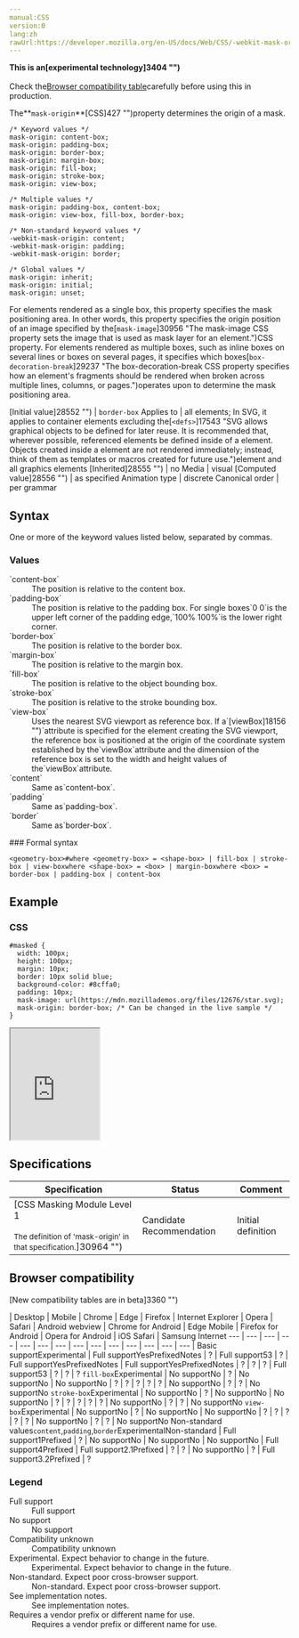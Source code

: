 ```yaml
---
manual:CSS
version:0
lang:zh
rawUrl:https://developer.mozilla.org/en-US/docs/Web/CSS/-webkit-mask-origin
---
```






**This is an[experimental technology]3404 "")**<br></br>Check the[Browser compatibility table](%30963#Browser_compatibility "")carefully before using this in production.





The**`mask-origin`**[CSS]427 "")property determines the origin of a mask.


```
/* Keyword values */
mask-origin: content-box;
mask-origin: padding-box;
mask-origin: border-box;
mask-origin: margin-box;
mask-origin: fill-box;
mask-origin: stroke-box;
mask-origin: view-box;

/* Multiple values */
mask-origin: padding-box, content-box;
mask-origin: view-box, fill-box, border-box;

/* Non-standard keyword values */
-webkit-mask-origin: content;
-webkit-mask-origin: padding;
-webkit-mask-origin: border;

/* Global values */
mask-origin: inherit;
mask-origin: initial;
mask-origin: unset;
```


For elements rendered as a single box, this property specifies the mask positioning area. In other words, this property specifies the origin position of an image specified by the[`mask-image`]30956 "The mask-image CSS property sets the image that is used as mask layer for an element.")CSS property. For elements rendered as multiple boxes, such as inline boxes on several lines or boxes on several pages, it specifies which boxes[`box-decoration-break`]29237 "The box-decoration-break CSS property specifies how an element's fragments should be rendered when broken across multiple lines, columns, or pages.")operates upon to determine the mask positioning area.


[Initial value]28552 "") | `border-box` 
Applies to | all elements; In SVG, it applies to container elements excluding the[`<defs>`]17543 "SVG allows graphical objects to be defined for later reuse. It is recommended that, wherever possible, referenced elements be defined inside of a <defs> element. Objects created inside a <defs> element are not rendered immediately; instead, think of them as templates or macros created for future use.")element and all graphics elements 
[Inherited]28555 "") | no 
Media | visual 
[Computed value]28556 "") | as specified 
Animation type | discrete 
Canonical order | per grammar 


## Syntax<a name="Syntax"></a>


One or more of the keyword values listed below, separated by commas.


### Values<a name="Values"></a>
<dl><dt id=''>`content-box`</dt><dd>The position is relative to the content box.</dd><dt id=''>`padding-box`</dt><dd>The position is relative to the padding box. For single boxes`0 0`is the upper left corner of the padding edge,`100% 100%`is the lower right corner.</dd><dt id=''>`border-box`</dt><dd>The position is relative to the border box.</dd><dt id=''>`margin-box`</dt><dd>The position is relative to the margin box.</dd><dt id=''>`fill-box`</dt><dd>The position is relative to the object bounding box.</dd><dt id=''>`stroke-box`</dt><dd>The position is relative to the stroke bounding box.</dd><dt id=''>`view-box`</dt><dd>Uses the nearest SVG viewport as reference box. If a`[viewBox]18156 "")`attribute is specified for the element creating the SVG viewport, the reference box is positioned at the origin of the coordinate system established by the`viewBox`attribute and the dimension of the reference box is set to the width and height values of the`viewBox`attribute.</dd><dt id=''>`content`<i></i></dt><dd>Same as`content-box`.</dd><dt id=''>`padding`<i></i></dt><dd>Same as`padding-box`.</dd><dt id=''>`border`<i></i></dt><dd>Same as`border-box`.</dd></dl>
### Formal syntax<a name="Formal_syntax"></a>

```
<geometry-box>#where <geometry-box> = <shape-box> | fill-box | stroke-box | view-boxwhere <shape-box> = <box> | margin-boxwhere <box> = border-box | padding-box | content-box
```

## Example<a name="Example"></a>

### CSS<a name="CSS"></a>

```
#masked {
  width: 100px;
  height: 100px;
  margin: 10px;
  border: 10px solid blue;
  background-color: #8cffa0;
  padding: 10px;
  mask-image: url(https://mdn.mozillademos.org/files/12676/star.svg);
  mask-origin: border-box; /* Can be changed in the live sample */
} 

```


<iframe src='https://mdn.mozillademos.org/en-US/docs/Web/CSS/mask-origin$samples/Example?revision=1331128' width='160' height='200'></iframe>



## Specifications<a name="Specifications"></a>

Specification | Status | Comment 
 ---  |  ---  |  ---  | 
[CSS Masking Module Level 1<br></br><small>The definition of &#39;mask-origin&#39; in that specification.</small>]30964 "") | Candidate Recommendation | Initial definition 


## Browser compatibility<a name="Browser_compatibility"></a>




[New compatibility tables are in beta<i></i>]3360 "")

 | <abbr>Desktop<i></i></abbr> | <abbr>Mobile<i></i></abbr> 
 | <abbr>Chrome<i></i></abbr> | <abbr>Edge<i></i></abbr> | <abbr>Firefox<i></i></abbr> | <abbr>Internet Explorer<i></i></abbr> | <abbr>Opera<i></i></abbr> | <abbr>Safari<i></i></abbr> | <abbr>Android webview<i></i></abbr> | <abbr>Chrome for Android<i></i></abbr> | <abbr>Edge Mobile<i></i></abbr> | <abbr>Firefox for Android<i></i></abbr> | <abbr>Opera for Android<i></i></abbr> | <abbr>iOS Safari<i></i></abbr> | <abbr>Samsung Internet<i></i></abbr> 
 ---  |  ---  |  ---  |  ---  |  ---  |  ---  |  ---  |  ---  |  ---  |  ---  |  ---  |  ---  |  ---  |  ---  | 
Basic support<abbr>Experimental<i></i></abbr> | <abbr>Full support</abbr>Yes<abbr>Prefixed<i></i></abbr><abbr>Notes<i></i></abbr> | <abbr>?</abbr> | <abbr>Full support</abbr>53 | <abbr>?</abbr> | <abbr>Full support</abbr>Yes<abbr>Prefixed<i></i></abbr><abbr>Notes<i></i></abbr> | <abbr>Full support</abbr>Yes<abbr>Prefixed<i></i></abbr><abbr>Notes<i></i></abbr> | <abbr>?</abbr> | <abbr>?</abbr> | <abbr>?</abbr> | <abbr>Full support</abbr>53 | <abbr>?</abbr> | <abbr>?</abbr> | <abbr>?</abbr> 
`fill-box`<abbr>Experimental<i></i></abbr> | <abbr>No support</abbr>No | <abbr>?</abbr> | <abbr>No support</abbr>No | <abbr>No support</abbr>No | <abbr>?</abbr> | <abbr>?</abbr> | <abbr>?</abbr> | <abbr>?</abbr> | <abbr>?</abbr> | <abbr>No support</abbr>No | <abbr>?</abbr> | <abbr>?</abbr> | <abbr>No support</abbr>No 
`stroke-box`<abbr>Experimental<i></i></abbr> | <abbr>No support</abbr>No | <abbr>?</abbr> | <abbr>No support</abbr>No | <abbr>No support</abbr>No | <abbr>?</abbr> | <abbr>?</abbr> | <abbr>?</abbr> | <abbr>?</abbr> | <abbr>?</abbr> | <abbr>No support</abbr>No | <abbr>?</abbr> | <abbr>?</abbr> | <abbr>No support</abbr>No 
`view-box`<abbr>Experimental<i></i></abbr> | <abbr>No support</abbr>No | <abbr>?</abbr> | <abbr>No support</abbr>No | <abbr>No support</abbr>No | <abbr>?</abbr> | <abbr>?</abbr> | <abbr>?</abbr> | <abbr>?</abbr> | <abbr>?</abbr> | <abbr>No support</abbr>No | <abbr>?</abbr> | <abbr>?</abbr> | <abbr>No support</abbr>No 
Non-standard values`content`,`padding`,`border`<abbr>Experimental<i></i></abbr><abbr>Non-standard<i></i></abbr> | <abbr>Full support</abbr>1<abbr>Prefixed<i></i></abbr> | <abbr>?</abbr> | <abbr>No support</abbr>No | <abbr>No support</abbr>No | <abbr>No support</abbr>No | <abbr>Full support</abbr>4<abbr>Prefixed<i></i></abbr> | <abbr>Full support</abbr>2.1<abbr>Prefixed<i></i></abbr> | <abbr>?</abbr> | <abbr>?</abbr> | <abbr>No support</abbr>No | <abbr>?</abbr> | <abbr>Full support</abbr>3.2<abbr>Prefixed<i></i></abbr> | <abbr>?</abbr> 


### Legend<a name="Legend"></a>
<dl><dt id=''><abbr>Full support</abbr></dt><dd>Full support</dd><dt id=''><abbr>No support</abbr></dt><dd>No support</dd><dt id=''><abbr>Compatibility unknown</abbr></dt><dd>Compatibility unknown</dd><dt id=''><abbr>Experimental. Expect behavior to change in the future.<i></i></abbr></dt><dd>Experimental. Expect behavior to change in the future.</dd><dt id=''><abbr>Non-standard. Expect poor cross-browser support.<i></i></abbr></dt><dd>Non-standard. Expect poor cross-browser support.</dd><dt id=''><abbr>See implementation notes.<i></i></abbr></dt><dd>See implementation notes.</dd><dt id=''><abbr>Requires a vendor prefix or different name for use.<i></i></abbr></dt><dd>Requires a vendor prefix or different name for use.</dd></dl>







